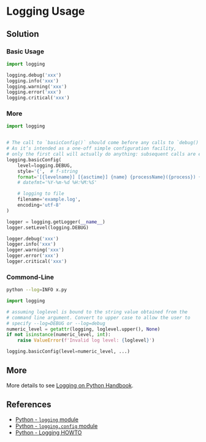 # Logging Usage

## Solution

### Basic Usage

```python
import logging

logging.debug('xxx')
logging.info('xxx')
logging.warning('xxx')
logging.error('xxx')
logging.critical('xxx')
```

### More

```python
import logging


# The call to `basicConfig()` should come before any calls to `debug()`, `info()`, etc.
# As it’s intended as a one-off simple configuration facility,
# only the first call will actually do anything: subsequent calls are effectively no-ops.
logging.basicConfig(
    level=logging.DEBUG,
    style='{',  # f-string
    format='[{levelname}] [{asctime}] {name} {processName}({process}) {message}',
    # datefmt='%Y-%m-%d %H:%M:%S'

    # logging to file
    filename='example.log',
    encoding='utf-8'
)

logger = logging.getLogger(__name__)
logger.setLevel(logging.DEBUG)

logger.debug('xxx')
logger.info('xxx')
logger.warning('xxx')
logger.error('xxx')
logger.critical('xxx')
```

### Commond-Line

```bash
python --log=INFO x.py
```

```python
import logging

# assuming loglevel is bound to the string value obtained from the
# command line argument. Convert to upper case to allow the user to
# specify --log=DEBUG or --log=debug
numeric_level = getattr(logging, loglevel.upper(), None)
if not isinstance(numeric_level, int):
    raise ValueError(f'Invalid log level: {loglevel}')

logging.basicConfig(level=numeric_level, ...)
```

## More

More details to see [Logging on Python Handbook](https://leven-cn.github.io/python-handbook/recipes/core/logging).

## References

- [Python - `logging` module](https://docs.python.org/3/library/logging.html)
- [Python - `logging.config` module](https://docs.python.org/3/library/logging.config.html)
- [Python - Logging HOWTO](https://docs.python.org/3/howto/logging.html)
